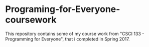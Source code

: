 # Programing-for-Everyone-coursework
This repository contains some of my course work from "CSCI 133 - Programming for Everyone", that i completed in Spring 2017.
